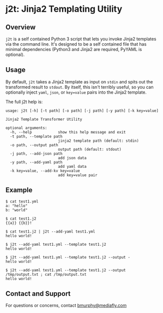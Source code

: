 # j2t: Jinja2 Templating Utility

## Overview

`j2t` is a self contained Python 3 script that lets you invoke Jinja2 templates
via the command line.  It's designed to be a self contained file that has minimal
dependencies (Python3 and Jinja2 are required, PyYAML is optional).

## Usage

By default, `j2t` takes a Jinja2 template as input on `stdin` and spits out the
transformed result to `stdout`.  By itself, this isn't terribly useful, so you
can optionally inject `yaml`, `json`, or `key=value` pairs into the Jinja2 template.

The full j2t help is:

```
usage: j2t [-h] [-t path] [-o path] [-j path] [-y path] [-k key=value]

Jinja2 Template Transformer Utility

optional arguments:
  -h, --help            show this help message and exit
  -t path, --template path
                        jinja2 template path (default: stdin)
  -o path, --output path
                        output path (default: stdout)
  -j path, --add-json path
                        add json data
  -y path, --add-yaml path
                        add yaml data
  -k key=value, --add-kv key=value
                        add key=value pair
```
## Example

```
$ cat test1.yml
a: "hello"
b: "world"

$ cat test1.j2
{{a}} {{b}}!

$ cat test1.j2 | j2t --add-yaml test1.yml
hello world!

$ j2t --add-yaml test1.yml --template test1.j2
hello world!

$ j2t --add-yaml test1.yml --template test1.j2 --output -
hello world!

$ j2t --add-yaml test1.yml --template test1.j2 --output /tmp/output.txt ; cat /tmp/output.txt
hello world!

```

## Contact and Support

For questions or concerns, contact bmurphy@mediafly.com
